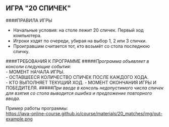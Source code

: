 ## **ИГРА "20 СПИЧЕК"**

####ПРАВИЛА ИГРЫ  
- Начальные условия: на столе лежит 20 спичек. Первый ход компьютера.   
- Игроки ходят по очереди, убирая на выбор 1, 2 или 3 спички.  
- Проигравшим считается тот, кто возьмёт со стола последнюю спичку.  
   
####ТРЕБОВАНИЯ К ПРОГРАММЕ
   #####*Программа объявляет в консоли следующие события:*  
       - МОМЕНТ НАЧАЛА ИГРЫ.  
       - ОСТАВШЕЕСЯ КОЛИЧЕСТВО СПИЧЕК ПОСЛЕ КАЖДОГО ХОДА.  
	   - КТО ВЫПОЛНЯЕТ ТЕКУЩИЙ ХОД.
       - МОМЕНТ ОКОНЧАНИЯ ИГРЫ И ПОБЕДИТЕЛЯ.
   #####*При вводе в консоль недопустимого числа спичек для взятия со стола выводится ошибка и предложение повторного ввода.*

Пример работы программы:   
https://java-online-course.github.io/course/materials/20_matches/img/out-example.png

